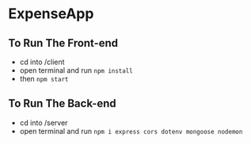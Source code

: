 # ExpenseApp
 
## To Run The Front-end
- cd into /client
- open terminal and run `npm install`
- then `npm start`

## To Run The Back-end
- cd into /server
- open terminal and run `npm i express cors dotenv mongoose nodemon`